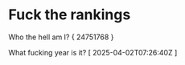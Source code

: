# Fuck the rankings

Who the hell am I?
{ 24751768 }

What fucking year is it?
[ 2025-04-02T07:26:40Z ]
